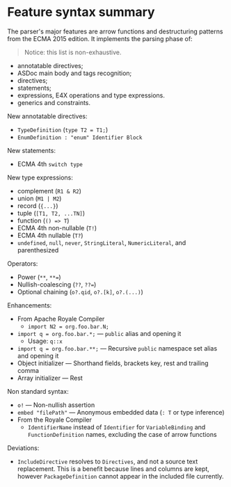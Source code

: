 # Feature syntax summary

The parser's major features are arrow functions and destructuring patterns from the ECMA 2015 edition. It implements the parsing phase of:

> Notice: this list is non-exhaustive.

* annotatable directives;
* ASDoc main body and tags recognition;
* directives;
* statements;
* expressions, E4X operations and type expressions.
* generics and constraints.

New annotatable directives:

* `TypeDefinition` (`type T2 = T1;`)
* `EnumDefinition : "enum" Identifier Block`

New statements:

* ECMA 4th `switch type`

New type expressions:

* complement (`R1 & R2`)
* union (`M1 | M2`)
* record (`{...}`)
* tuple (`[T1, T2, ...TN]`)
* function (`() => T`)
* ECMA 4th non-nullable (`T!`)
* ECMA 4th nullable (`T?`)
* `undefined`, `null`, `never`, `StringLiteral`, `NumericLiteral`, and parenthesized

Operators:

* Power (`**`, `**=`)
* Nullish-coalescing (`??`, `??=`)
* Optional chaining (`o?.qid`, `o?.[k]`, `o?.(...)`)

Enhancements:

* From Apache Royale Compiler
  * `import N2 = org.foo.bar.N;`
* `import q = org.foo.bar.*;` — `public` alias and opening it
  * Usage: `q::x`
* `import q = org.foo.bar.**;` — Recursive `public` namespace set alias and opening it
* Object initializer — Shorthand fields, brackets key, rest and trailing comma
* Array initializer — Rest

Non standard syntax:

* `o!` — Non-nullish assertion
* `embed "filePath"` — Anonymous embedded data (`: T` or type inference)
* From the Royale Compiler
  * `IdentifierName` instead of `Identifier` for `VariableBinding` and `FunctionDefinition` names, excluding the case of arrow functions

Deviations:

* `IncludeDirective` resolves to `Directives`, and not a source text replacement. This is a benefit because lines and columns are kept, however `PackageDefinition` cannot appear in the included file currently.